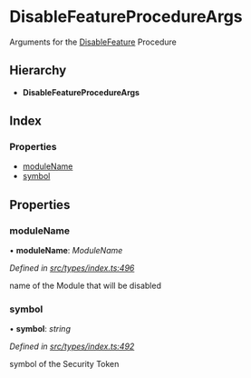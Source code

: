 # DisableFeatureProcedureArgs

Arguments for the [DisableFeature]() Procedure

## Hierarchy

* **DisableFeatureProcedureArgs**

## Index

### Properties

* [moduleName]()
* [symbol]()

## Properties

### moduleName

• **moduleName**: _ModuleName_

_Defined in_ [_src/types/index.ts:496_](https://github.com/PolymathNetwork/polymath-sdk/blob/550676f/src/types/index.ts#L496)

name of the Module that will be disabled

### symbol

• **symbol**: _string_

_Defined in_ [_src/types/index.ts:492_](https://github.com/PolymathNetwork/polymath-sdk/blob/550676f/src/types/index.ts#L492)

symbol of the Security Token

